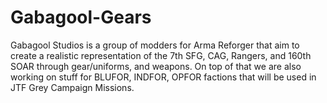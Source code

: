 # Gabagool-Gears
Gabagool Studios is a group of modders for Arma Reforger that aim to create a realistic representation of the 7th SFG, CAG, Rangers, and 160th SOAR through gear/uniforms, and weapons. On top of that we are also working on stuff for BLUFOR, INDFOR, OPFOR factions that will be used in JTF Grey Campaign Missions.
